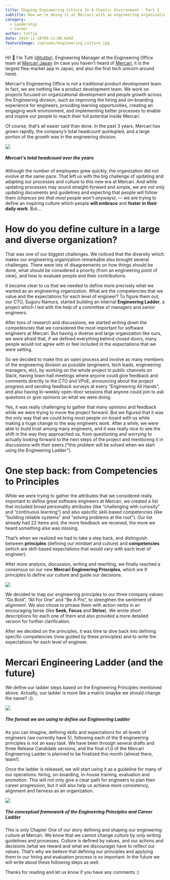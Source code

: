 ```yaml
---
title: Shaping Engineering Culture In A Chaotic Environment - Part 1
subtitle: How we're doing it at Mercari with an engineering organization of 300+ people
category:
  - Leadership
  - Career
author: tuttiq
date: 2019-12-18T09:11:00.649Z
featureImage: /uploads/engineering_culture.jpg
---
```

Hi! 👋 I'm Tutti ([@tuttiq](https://twitter.com/tuttiq)), Engineering Manager at the Engineering Office team at [Mercari Japan](https://about.mercari.com/en/) (in case you haven't heard of [Mercari](https://www.mercari.com/jp/), it is the largest flea-market app in Japan, and also the first tech unicorn around here).

Mercari's Engineering Office is not a traditional product development team. In fact, we are nothing like a product development team. We work on projects focused on organizational development and people growth across the Engineering division, such as improving the hiring and on-boarding experience for engineers, providing learning opportunities, creating an engaging work environment, and implementing better processes to enable and inspire our people to reach their full potential inside Mercari.

Of course, that’s all easier said than done. In the past 3 years, Mercari has grown rapidly, the company’s total headcount quintupled, and a large portion of the growth was in the engineering division.

![](https://miro.medium.com/max/512/0*seRr7bM6Xw3fBZMv.png)

##### Mercari's total headcount over the years

Although the number of employees grew quickly, the organization did not evolve at the same pace. That left us with the big challenge of updating and adapting our processes and culture to this new era at Mercari. And while updating processes may sound straight-forward and simple, we are not only updating documents and guidelines and expecting that people will follow them *(chances are that most people won’t anyways)*‚ — we are trying to define an inspiring culture which people **will embrace** and **foster in their daily work**. But…

# How do you define culture in a large and diverse organization?

That was one of our biggest challenges. We noticed that the diversity which makes our engineering organization remarkable also brought several challenges. There were lots of disagreements on how things should be done, what should be considered a priority (from an engineering point of view), and how to evaluate people and their contributions.

It became clear to us that we needed to define more precisely what we wanted as an engineering organization. What are the competencies that we value and the expectations for each level of engineer? To figure them out, our CTO, Suguru Namura, started building an internal **Engineering Ladder**, a project which I led with the help of a committee of managers and senior engineers.

After tons of research and discussions, we started writing down the competencies that we considered the most important for software engineers at Mercari. But having a diverse and large organization like ours, we were afraid that, if we defined everything behind closed doors, many people would not agree with or feel included in the expectations that we were setting.

So we decided to make this an open process and involve as many members of the engineering division as possible (engineers, tech leads, engineering managers, etc), by working on the whole project in public channels on Slack, having town-hall meetings where anyone could give feedback and comments directly to the CTO and VPoE, announcing about the project progress and sending feedback surveys at every “Engineering All Hands”, and also having bi-weekly open-door sessions that anyone could join to ask questions or give opinions on what we were doing.

Yes, it was really challenging to gather that many opinions and feedback while we were trying to move the project forward. But we figured that it was the only way that we could bring most people on-board with us while making a huge change to the way engineers work. After a while, we were able to build trust among many engineers, and it was really nice to see the shift in the way they approached us, from questioning and worrying to actually looking forward to the next steps of the project and mentioning it in discussions with their peers (“this problem will be solved when we start using the Engineering Ladder”).

# One step back: from Competencies to Principles

While we were trying to gather the attributes that we considered really important to define great software engineers at Mercari, we created a list that included broad personality attributes (like “challenging with curiosity” and “continuous learning”) and also specific skill-based competencies (like “building reliable systems” and “solving problems at the root”). Our list already had 22 items and, the more feedback we received, the more we heard something else was missing.

That’s when we realized we had to take a step back, and distinguish between **principles** (defining our mindset and culture) and **competencies** (which are skill-based expectations that would vary with each level of engineer).

After more analysis, discussion, writing and rewriting, we finally reached a consensus on our new **Mercari Engineering Principles**, which are 9 principles to define our culture and guide our decisions.

![](https://miro.medium.com/max/1034/0*rvWrP_Wmb6oYlnsM.png)

We decided to map our engineering principles to our three company values: “Go Bold”, “All For One” and “Be A Pro”, to strengthen the sentiment of alignment. We also chose to phrase them with action verbs in an encouraging tense (like **Seek**, **Focus** and **Strive**). We wrote short descriptions for each one of them and also provided a more detailed version for further clarification.

After we decided on the principles, it was time to dive back into defining specific competencies (now guided by these principles) and to write the expectations for each level of engineer.

# Mercari Engineering Ladder (and the future)

We define our ladder steps based on the Engineering Principles mentioned above. Actually, our ladder is more like a matrix (maybe we should change the name? :)).

![](https://miro.medium.com/max/1200/0*Ppbvcns7yPSCVCNy.png)

##### The format we are using to define our Engineering Ladder

As you can imagine, defining skills and expectations for all levels of engineers (we currently have 5), following each of the 9 engineering principles is not an easy task. We have been through several drafts and three Release Candidate versions, and the final v1.0 of the Mercari Engineering Ladder is planned to be finalized this month (almost there, team!).

Once the ladder is released, we will start using it as a guideline for many of our operations: hiring, on-boarding, in-house training, evaluation and promotion. This will not only give a clear path for engineers to plan their career progression, but it will also help us achieve more consistency, alignment and fairness as an organization.

![](https://miro.medium.com/max/1200/0*jU50wX9ubH0J5zch.png)

##### The conceptual framework of the Engineering Principles and Career Ladder

This is only Chapter One of our story defining and shaping our engineering culture at Mercari. We know that we cannot change culture by only writing guidelines and processes. Culture is defined by values, and our actions and decisions (what we reward and what we discourage) have to reflect our values. That’s why we believe that defining our principles and applying them to our hiring and evaluation process is so important. In the future we will write about these following steps as well.

Thanks for reading and let us know if you have any comments :)
